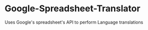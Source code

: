 Google-Spreadsheet-Translator
=============================

Uses Google's spreadsheet's API to perform Language translations
